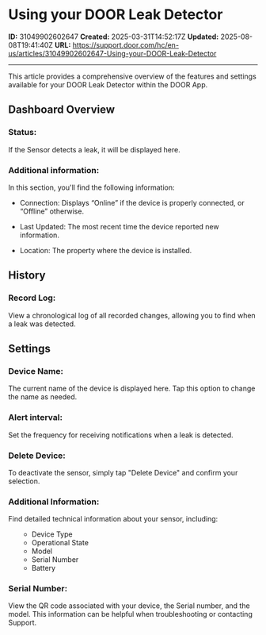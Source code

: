# Using your DOOR Leak Detector

**ID:** 31049902602647
**Created:** 2025-03-31T14:52:17Z
**Updated:** 2025-08-08T19:41:40Z
**URL:** https://support.door.com/hc/en-us/articles/31049902602647-Using-your-DOOR-Leak-Detector

---

<p data-start="92" data-end="239">This article provides a comprehensive overview of the features and settings available for your DOOR Leak Detector within the DOOR App.</p>
<h2 id="h_01JPWNAPG17FDMSZH7N0FJ57NN" data-start="241" data-end="262">Dashboard Overview</h2>
<h3 id="h_01JPWNBCF20MMET0QF5DXVW9NF" class="wysiwyg-indent1" data-start="266" data-end="398">Status:</h3>
<p class="wysiwyg-indent1">If the Sensor detects a leak, it will be displayed here.</p>
<h3 id="01JQF1ECQQJCHE2W7Q4PYYBHPQ" class="wysiwyg-indent1">Additional information:</h3>
<p class="wysiwyg-indent1">In this section, you'll find the following information:</p>
<ul>
<li class="" data-start="614" data-end="712">
<p class="" data-start="616" data-end="712">Connection: Displays “Online” if the device is properly connected, or “Offline” otherwise.</p>
</li>
<li class="" data-start="713" data-end="792">
<p class="" data-start="715" data-end="792">Last Updated: The most recent time the device reported new information.</p>
</li>
<li class="" data-start="793" data-end="854">
<p class="" data-start="795" data-end="854">Location: The property where the device is installed.</p>
</li>
</ul>
<h2 id="h_01JPWNAPG1ANQBE4W1JFH9KP5B" data-start="643" data-end="653">History</h2>
<h3 id="h_01JPWNGYKVDEAT4APWY4WDDS69" class="wysiwyg-indent1">Record Log:</h3>
<p class="wysiwyg-indent1">View a chronological log of all recorded changes, allowing you to find when a leak was detected.</p>
<h2 id="h_01JPWNAPG18ZQVG09S3PW3ZW01" data-start="799" data-end="810">Settings</h2>
<h3 id="h_01JPWNK5NY1BK82M77S0NZ5REB" class="wysiwyg-indent1" data-start="814" data-end="930">Device Name:</h3>
<p class="wysiwyg-indent1" data-start="814" data-end="930">The current name of the device is displayed here. Tap this option to change the name as needed.</p>
<h3 id="01JQF2VX77S706WX7RTSXTTMHH" class="wysiwyg-indent1" data-start="814" data-end="930">Alert interval:</h3>
<p class="wysiwyg-indent1" data-start="814" data-end="930">Set the frequency for receiving notifications when a leak is detected.</p>
<h3 id="h_01JPWNMKCNCV3MWXFS5VWXFQFV" class="wysiwyg-indent1" data-start="1558" data-end="1661">Delete Device:</h3>
<p class="wysiwyg-indent1" data-end="1661">To deactivate the sensor, simply tap "Delete Device" and confirm your selection.</p>
<h3 id="h_01JPWNMT0AQ3W419DFT8YJRBHT" class="wysiwyg-indent1" data-start="1665" data-end="1762">Additional Information:</h3>
<p class="wysiwyg-indent1" data-end="1762">Find detailed technical information about your sensor, including:</p>
<ul class="wysiwyg-indent1">
<li style="list-style-type: none;">
<ul class="wysiwyg-indent1" data-start="1765" data-end="1903">
<li data-start="1765" data-end="1778">Device Type</li>
<li data-start="1781" data-end="1800">Operational State</li>
<li data-start="1803" data-end="1810">Model</li>
<li data-start="1828" data-end="1843">Serial Number</li>
<li data-start="1867" data-end="1882"><span style="font-family: -apple-system, BlinkMacSystemFont, 'Segoe UI', Helvetica, Arial, sans-serif;">Battery</span></li>
</ul>
</li>
</ul>
<h3 id="h_01JPWNN4MM6554V1ZTDSHSP939" class="wysiwyg-indent1">Serial Number:</h3>
<p>View the QR code associated with your device, the Serial number, and the model. This information can be helpful when troubleshooting or contacting Support.</p>
